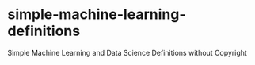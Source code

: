 # simple-machine-learning-definitions
Simple Machine Learning and Data Science Definitions without Copyright
